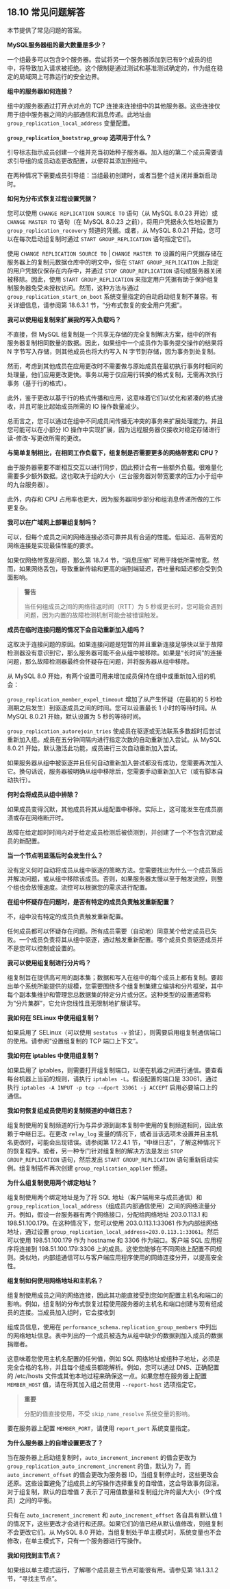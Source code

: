 ## 18.10 常见问题解答

本节提供了常见问题的答案。

**MySQL服务器组的最大数量是多少？**

一个组最多可以包含9个服务器。尝试将另一个服务器添加到已有9个成员的组中，将导致加入请求被拒绝。这个限制是通过测试和基准测试确定的，作为组在稳定的局域网上可靠运行的安全边界。

**组中的服务器如何连接？**

组中的服务器通过打开点对点的 TCP 连接来连接组中的其他服务器。这些连接仅用于组中服务器之间的内部通信和消息传递。此地址由 `group_replication_local_address` 变量配置。

**`group_replication_bootstrap_group` 选项用于什么？**

引导标志指示成员创建一个组并充当初始种子服务器。加入组的第二个成员需要请求引导组的成员动态更改配置，以便将其添加到组中。

在两种情况下需要成员引导组：当组最初创建时，或者当整个组关闭并重新启动时。

**如何为分布式恢复过程设置凭据？**

您可以使用 `CHANGE REPLICATION SOURCE TO` 语句（从 MySQL 8.0.23 开始）或 `CHANGE MASTER TO` 语句（在 MySQL 8.0.23 之前），将用户凭据永久性地设置为 `group_replication_recovery` 频道的凭据。或者，从 MySQL 8.0.21 开始，您可以在每次启动组复制时通过 `START GROUP_REPLICATION` 语句指定它们。

使用 `CHANGE REPLICATION SOURCE TO` | `CHANGE MASTER TO` 设置的用户凭据存储在服务器上的复制元数据仓库中的明文中，但在 `START GROUP_REPLICATION` 上指定的用户凭据仅保存在内存中，并通过 `STOP GROUP_REPLICATION` 语句或服务器关闭被移除。因此，使用 `START GROUP_REPLICATION` 来指定用户凭据有助于保护组复制服务器免受未授权访问。然而，这种方法与通过 `group_replication_start_on_boot` 系统变量指定的自动启动组复制不兼容。有关详细信息，请参阅第 18.6.3.1 节，“分布式恢复的安全用户凭据”。

**我可以使用组复制来扩展我的写入负载吗？**

不直接，但 MySQL 组复制是一个共享无存储的完全复制解决方案，组中的所有服务器复制相同数量的数据。因此，如果组中一个成员作为事务提交操作的结果将 N 字节写入存储，则其他成员也将大约写入 N 字节到存储，因为事务到处复制。

然而，考虑到其他成员在应用更改时不需要做与原始成员在最初执行事务时相同的处理量，他们应用更改更快。事务以用于仅应用行转换的格式复制，无需再次执行事务（基于行的格式）。

此外，鉴于更改以基于行的格式传播和应用，这意味着它们以优化和紧凑的格式接收，并且可能比起始成员所需的 IO 操作数量减少。

总而言之，您可以通过在组中不同成员间传播无冲突的事务来扩展处理能力。并且您可能可以在小部分 IO 操作中实现扩展，因为远程服务器仅接收对稳定存储进行读-修改-写更改所需的更改。

**与简单复制相比，在相同工作负载下，组复制是否需要更多的网络带宽和 CPU？**

由于服务器需要不断相互交互以进行同步，因此预计会有一些额外负载。很难量化需要多少额外数据。这也取决于组的大小（三台服务器对带宽要求的压力小于组中的九台服务器）。

此外，内存和 CPU 占用率也更大，因为服务器同步部分和组消息传递所做的工作更复杂。

**我可以在广域网上部署组复制吗？**

可以，但每个成员之间的网络连接必须可靠并具有合适的性能。低延迟、高带宽的网络连接是实现最佳性能的要求。

如果仅网络带宽是问题，那么第 18.7.4 节，“消息压缩” 可用于降低所需带宽。然而，如果网络丢包，导致重新传输和更高的端到端延迟，吞吐量和延迟都会受到负面影响。

> **警告**
>
> 当任何组成员之间的网络往返时间（RTT）为 5 秒或更长时，您可能会遇到问题，因为内置的故障检测机制可能会被错误触发。

**成员在临时连接问题的情况下会自动重新加入组吗？**

这取决于连接问题的原因。如果连接问题是短暂的并且重新连接足够快以至于故障检测器没有意识到它，那么服务器可能不会从组中被移除。如果是“长时间”的连接问题，那么故障检测器最终会怀疑存在问题，并将服务器从组中移除。

从 MySQL 8.0 开始，有两个设置可用来增加成员保持在组中或重新加入组的机会：

`group_replication_member_expel_timeout` 增加了从产生怀疑（在最初的 5 秒检测期之后发生）到驱逐成员之间的时间。您可以设置最长 1 小时的等待时间。从 MySQL 8.0.21 开始，默认设置为 5 秒的等待时间。

`group_replication_autorejoin_tries` 使成员在驱逐或无法联系多数超时后尝试重新加入组。成员在五分钟间隔内进行指定次数的自动重新加入尝试。从 MySQL 8.0.21 开始，默认激活此功能，成员进行三次自动重新加入尝试。

如果服务器从组中被驱逐并且任何自动重新加入尝试都没有成功，您需要再次加入它。换句话说，服务器被明确从组中移除后，您需要手动重新加入它（或有脚本自动执行）。

**何时会将成员从组中排除？**

如果成员变得沉默，其他成员将其从组配置中移除。实际上，这可能发生在成员崩溃或存在网络断开时。

故障在给定超时时间内对于给定成员检测后被侦测到，并创建了一个不包含沉默成员的新配置。

**当一个节点明显落后时会发生什么？**

没有定义何时自动将成员从组中驱逐的策略方法。您需要找出为什么一个成员落后并解决问题，或从组中移除该成员。否则，如果服务器太慢以至于触发流控，则整个组也会放慢速度。流控可以根据您的需求进行配置。

**在组中怀疑存在问题时，是否有特定的成员负责触发重新配置？**

不，组中没有特定的成员负责触发重新配置。

任何成员都可以怀疑存在问题。所有成员需要（自动地）同意某个给定成员已失败。一个成员负责将其从组中驱逐，通过触发重新配置。哪个成员负责驱逐成员并不是您可以控制或设置的。

**我可以使用组复制进行分片吗？**

组复制旨在提供高可用的副本集；数据和写入在组中的每个成员上都有复制。要超出单个系统所能提供的规模，您需要围绕多个组复制集建立编排和分片框架，其中每个副本集维护和管理您总数据集的特定分片或分区。这种类型的设置通常称为“分片集群”，它允许您线性且无限制地扩展读写。

**我如何在 SELinux 中使用组复制？**

如果启用了 SELinux（可以使用 `sestatus -v` 验证），则需要启用组复制通信端口的使用。请参阅“设置组复制的 TCP 端口上下文”。

**我如何在 iptables 中使用组复制？**

如果启用了 iptables，则需要打开组复制端口，以便在机器之间进行通信。要查看每台机器上当前的规则，请执行 `iptables -L`。假设配置的端口是 33061，通过执行 `iptables -A INPUT -p tcp --dport 33061 -j ACCEPT` 启用必要端口上的通信。

**我如何恢复组成员使用的复制频道的中继日志？**

组复制使用的复制频道的行为与异步源到副本复制中使用的复制频道相同，因此依赖于中继日志。在更改 `relay_log` 变量的情况下，或者当该选项未设置并且主机名更改时，可能会出现错误。请参阅第 17.2.4.1 节，“中继日志”，了解这种情况下的恢复程序。或者，另一种专门针对组复制的解决方法是发出 `STOP GROUP_REPLICATION` 语句，然后发出 `START GROUP_REPLICATION` 语句重新启动实例。组复制插件再次创建 `group_replication_applier` 频道。

**为什么组复制使用两个绑定地址？**

组复制使用两个绑定地址是为了将 SQL 地址（客户端用来与成员通信）和 `group_replication_local_address`（组成员内部通信使用）之间的网络流量分开。例如，假设一台服务器有两个网络接口，分配给网络地址 203.0.113.1 和 198.51.100.179。在这种情况下，您可以使用 203.0.113.1:33061 作为内部组网络地址，通过设置 `group_replication_local_address=203.0.113.1:33061`。然后可以使用 198.51.100.179 作为 hostname 和 3306 作为端口。客户端 SQL 应用程序将连接到 198.51.100.179:3306 上的成员。这使您能够在不同网络上配置不同规则。类似地，内部组通信可以与客户端应用程序使用的网络连接分开，以提高安全性。

**组复制如何使用网络地址和主机名？**

组复制使用成员之间的网络连接，因此其功能直接受到您如何配置主机名和端口的影响。例如，组复制的分布式恢复过程使用服务器的主机名和端口创建与现有组成员的连接。当成员加入组时，它会接收到

组成员信息，使用在 `performance_schema.replication_group_members` 中列出的网络地址信息。表中列出的一个成员被选为从组中缺少的数据到加入成员的数据捐赠者。

这意味着您使用主机名配置的任何值，例如 SQL 网络地址或组种子地址，必须是完全合格的名称，并且每个组成员都能解析。例如，您可以通过 DNS、正确配置的 /etc/hosts 文件或其他本地过程来确保这一点。如果您想在服务器上配置 `MEMBER_HOST` 值，请在将其加入组之前使用 `--report-host` 选项指定它。

> **重要**
>
> 分配的值直接使用，不受 `skip_name_resolve` 系统变量的影响。

要在服务器上配置 `MEMBER_PORT`，请使用 `report_port` 系统变量指定。

**为什么服务器上的自增设置更改了？**

当在服务器上启动组复制时，`auto_increment_increment` 的值会更改为 `group_replication_auto_increment_increment` 的值，默认为 7，而 `auto_increment_offset` 的值会更改为服务器 ID。当组复制停止时，这些更改会还原。这些设置避免了组成员上的写操作选择重复的自增值，这会导致事务回滚。对于组复制，默认的自增值 7 表示了可用值数量和复制组允许的最大大小（9个成员）之间的平衡。

只有在 `auto_increment_increment` 和 `auto_increment_offset` 各自具有默认值 1 的情况下，这些更改才会进行和还原。如果它们的值已经从默认值修改，则组复制不会更改它们。从 MySQL 8.0 开始，当组复制处于单主模式时，系统变量也不会修改，在单主模式下，只有一个服务器进行写操作。

**我如何找到主节点？**

如果组以单主模式运行，了解哪个成员是主节点可能很有用。请参见第 18.1.3.1.2 节，“寻找主节点”。
